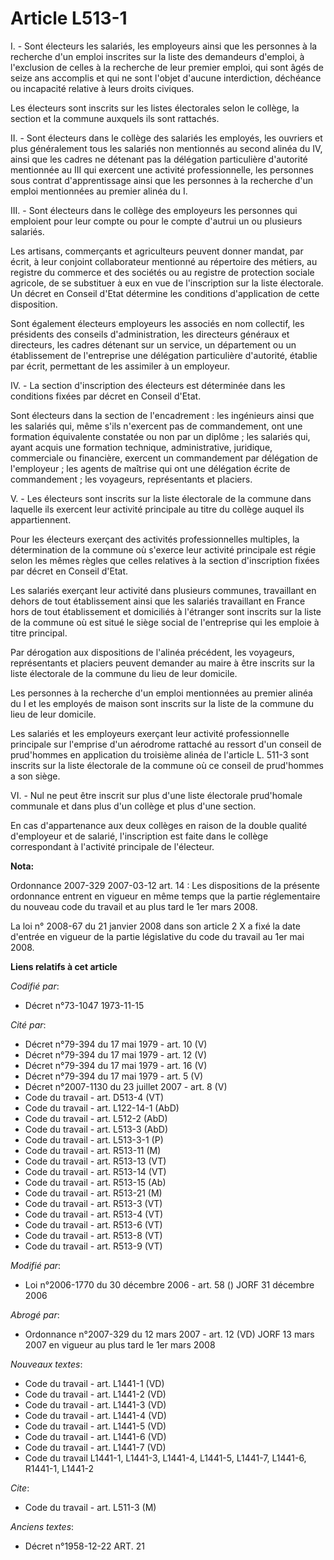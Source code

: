 # Article L513-1

I. - Sont électeurs les salariés, les employeurs ainsi que les personnes à la recherche d'un emploi inscrites sur la liste
des demandeurs d'emploi, à l'exclusion de celles à la recherche de leur premier emploi, qui sont âgés de seize ans accomplis
et qui ne sont l'objet d'aucune interdiction, déchéance ou incapacité relative à leurs droits civiques.

Les électeurs sont inscrits sur les listes électorales selon le collège, la section et la commune auxquels ils sont
rattachés.

II. - Sont électeurs dans le collège des salariés les employés, les ouvriers et plus généralement tous les salariés non
mentionnés au second alinéa du IV, ainsi que les cadres ne détenant pas la délégation particulière d'autorité mentionnée au
III qui exercent une activité professionnelle, les personnes sous contrat d'apprentissage ainsi que les personnes à la
recherche d'un emploi mentionnées au premier alinéa du I.

III. - Sont électeurs dans le collège des employeurs les personnes qui emploient pour leur compte ou pour le compte d'autrui
un ou plusieurs salariés.

Les artisans, commerçants et agriculteurs peuvent donner mandat, par écrit, à leur conjoint collaborateur mentionné au
répertoire des métiers, au registre du commerce et des sociétés ou au registre de protection sociale agricole, de se
substituer à eux en vue de l'inscription sur la liste électorale. Un décret en Conseil d'Etat détermine les conditions
d'application de cette disposition.

Sont également électeurs employeurs les associés en nom collectif, les présidents des conseils d'administration, les
directeurs généraux et directeurs, les cadres détenant sur un service, un département ou un établissement de l'entreprise une
délégation particulière d'autorité, établie par écrit, permettant de les assimiler à un employeur.

IV. - La section d'inscription des électeurs est déterminée dans les conditions fixées par décret en Conseil d'Etat.

Sont électeurs dans la section de l'encadrement : les ingénieurs ainsi que les salariés qui, même s'ils n'exercent pas de
commandement, ont une formation équivalente constatée ou non par un diplôme ; les salariés qui, ayant acquis une formation
technique, administrative, juridique, commerciale ou financière, exercent un commandement par délégation de l'employeur ; les
agents de maîtrise qui ont une délégation écrite de commandement ; les voyageurs, représentants et placiers.

V. - Les électeurs sont inscrits sur la liste électorale de la commune dans laquelle ils exercent leur activité principale au
titre du collège auquel ils appartiennent.

Pour les électeurs exerçant des activités professionnelles multiples, la détermination de la commune où s'exerce leur
activité principale est régie selon les mêmes règles que celles relatives à la section d'inscription fixées par décret en
Conseil d'Etat.

Les salariés exerçant leur activité dans plusieurs communes, travaillant en dehors de tout établissement ainsi que les
salariés travaillant en France hors de tout établissement et domiciliés à l'étranger sont inscrits sur la liste de la commune
où est situé le siège social de l'entreprise qui les emploie à titre principal.

Par dérogation aux dispositions de l'alinéa précédent, les voyageurs, représentants et placiers peuvent demander au maire à
être inscrits sur la liste électorale de la commune du lieu de leur domicile.

Les personnes à la recherche d'un emploi mentionnées au premier alinéa du I et les employés de maison sont inscrits sur la
liste de la commune du lieu de leur domicile.

Les salariés et les employeurs exerçant leur activité professionnelle principale sur l'emprise d'un aérodrome rattaché au
ressort d'un conseil de prud'hommes en application du troisième alinéa de l'article L. 511-3 sont inscrits sur la liste
électorale de la commune où ce conseil de prud'hommes a son siège.

VI. - Nul ne peut être inscrit sur plus d'une liste électorale prud'homale communale et dans plus d'un collège et plus d'une
section.

En cas d'appartenance aux deux collèges en raison de la double qualité d'employeur et de salarié, l'inscription est faite
dans le collège correspondant à l'activité principale de l'électeur.

**Nota:**

Ordonnance 2007-329 2007-03-12 art. 14 : Les dispositions de la présente ordonnance entrent en vigueur en même temps que la
partie réglementaire du nouveau code du travail et au plus tard le 1er mars 2008.

La loi n° 2008-67 du 21 janvier 2008 dans son article 2 X a fixé la date d'entrée en vigueur de la partie législative du code
du travail au 1er mai 2008.

**Liens relatifs à cet article**

_Codifié par_:

  - Décret n°73-1047 1973-11-15

_Cité par_:

  - Décret n°79-394 du 17 mai 1979 - art. 10 (V)
  - Décret n°79-394 du 17 mai 1979 - art. 12 (V)
  - Décret n°79-394 du 17 mai 1979 - art. 16 (V)
  - Décret n°79-394 du 17 mai 1979 - art. 5 (V)
  - Décret n°2007-1130 du 23 juillet 2007 - art. 8 (V)
  - Code du travail - art. D513-4 (VT)
  - Code du travail - art. L122-14-1 (AbD)
  - Code du travail - art. L512-2 (AbD)
  - Code du travail - art. L513-3 (AbD)
  - Code du travail - art. L513-3-1 (P)
  - Code du travail - art. R513-11 (M)
  - Code du travail - art. R513-13 (VT)
  - Code du travail - art. R513-14 (VT)
  - Code du travail - art. R513-15 (Ab)
  - Code du travail - art. R513-21 (M)
  - Code du travail - art. R513-3 (VT)
  - Code du travail - art. R513-4 (VT)
  - Code du travail - art. R513-6 (VT)
  - Code du travail - art. R513-8 (VT)
  - Code du travail - art. R513-9 (VT)

_Modifié par_:

  - Loi n°2006-1770 du 30 décembre 2006 - art. 58 () JORF 31 décembre 2006

_Abrogé par_:

  - Ordonnance n°2007-329 du 12 mars 2007 - art. 12 (VD) JORF 13 mars 2007 en vigueur au plus tard le 1er mars 2008

_Nouveaux textes_:

  - Code du travail - art. L1441-1 (VD)
  - Code du travail - art. L1441-2 (VD)
  - Code du travail - art. L1441-3 (VD)
  - Code du travail - art. L1441-4 (VD)
  - Code du travail - art. L1441-5 (VD)
  - Code du travail - art. L1441-6 (VD)
  - Code du travail - art. L1441-7 (VD)
  - Code du travail L1441-1, L1441-3, L1441-4, L1441-5, L1441-7, L1441-6, R1441-1, L1441-2

_Cite_:

  - Code du travail - art. L511-3 (M)

_Anciens textes_:

  - Décret n°1958-12-22 ART. 21
